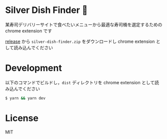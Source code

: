 # Silver Dish Finder 🍣

某寿司デリバリーサイトで食べたいメニューから最適な寿司桶を選定するための chrome extension です

[release](https://github.com/Yama-Tomo/silver-dish-finder/releases) から `silver-dish-finder.zip` をダウンロードし chrome extension として読み込んでください

# Development

以下のコマンドでビルドし，`dist` ディレクトリを chrome extension として読み込んでください

```bash
$ yarn && yarn dev
```
# License

MIT


